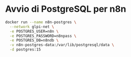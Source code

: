 # Avvio di PostgreSQL per n8n

```bash
docker run --name n8n-postgres \
  --network glpi-net \
  -e POSTGRES_USER=n8n \
  -e POSTGRES_PASSWORD=n8npass \
  -e POSTGRES_DB=n8ndb \
  -v n8n-postgres-data:/var/lib/postgresql/data \
  -d postgres:15
```
